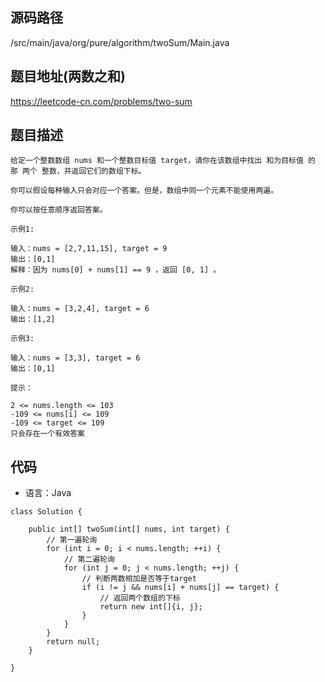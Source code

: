 ## 源码路径

/src/main/java/org/pure/algorithm/twoSum/Main.java

## 题目地址(两数之和)

https://leetcode-cn.com/problems/two-sum

## 题目描述

```
给定一个整数数组 nums 和一个整数目标值 target，请你在该数组中找出 和为目标值 的那 两个 整数，并返回它们的数组下标。

你可以假设每种输入只会对应一个答案。但是，数组中同一个元素不能使用两遍。

你可以按任意顺序返回答案。

示例1:

输入：nums = [2,7,11,15], target = 9
输出：[0,1]
解释：因为 nums[0] + nums[1] == 9 ，返回 [0, 1] 。

示例2:

输入：nums = [3,2,4], target = 6
输出：[1,2]

示例3:

输入：nums = [3,3], target = 6
输出：[0,1]

提示：

2 <= nums.length <= 103
-109 <= nums[i] <= 109
-109 <= target <= 109
只会存在一个有效答案
```

## 代码

- 语言：Java

```
class Solution {

    public int[] twoSum(int[] nums, int target) {
        // 第一遍轮询
        for (int i = 0; i < nums.length; ++i) {
            // 第二遍轮询
            for (int j = 0; j < nums.length; ++j) {
                // 判断两数相加是否等于target
                if (i != j && nums[i] + nums[j] == target) {
                    // 返回两个数组的下标
                    return new int[]{i, j};
                }
            }
        }
        return null;
    }

}
```
